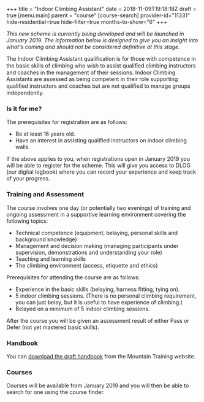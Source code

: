 +++
title = "Indoor Climbing Assistant"
date = 2018-11-09T19:18:18Z
draft = true
[menu.main]
  parent = "course"
[course-search]
  provider-id="11331"
  hide-residential=true
  hide-filter=true
  months-to-show="6"
+++

*This new scheme is currently being developed and will be launched in January 2019.  The information below is designed to give you an insight into what's coming and should not be considered definitive at this stage.*

The Indoor Climbing Assistant qualification is for those with competence in the basic skills of climbing who wish to assist qualiﬁed climbing instructors and coaches in the management of their sessions. Indoor Climbing Assistants are assessed as being competent in their role supporting qualiﬁed instructors and coaches but are not qualiﬁed to manage groups independently.

### Is it for me?

The prerequisites for registration are as follows:

* Be at least 16 years old.
* Have an interest in assisting qualified instructors on indoor climbing walls.

If the above applies to you, when registrations open in January 2019 you will be able to register for the scheme. This will give you access to DLOG (our digital logbook) where you can record your experience and keep track of your progress.

### Training and Assessment

The course involves one day (or potentially two evenings) of training and ongoing assessment in a supportive learning environment covering the following topics:

* Technical competence (equipment, belaying, personal skills and background knowledge)
* Management and decision making (managing participants under supervision, demonstrations and understanding your role)
* Teaching and learning skills
* The climbing environment (access, etiquette and ethics)

Prerequisites for attending the course are as follows:

* Experience in the basic skills (belaying, harness fitting, tying on).
* 5 indoor climbing sessions. (There is no personal climbing requirement, you can just belay, but it is useful to have experience of climbing.)
* Belayed on a minimum of 5 indoor climbing sessions.

After the course you will be given an assessment result of either Pass or Defer (not yet mastered basic skills).

### Handbook

You can [download the draft handbook](http://www.mountain-training.org/download.aspx?f=1442) from the Mountain Training website.

### Courses

Courses will be available from January 2019 and you will then be able to search for one using the course finder.